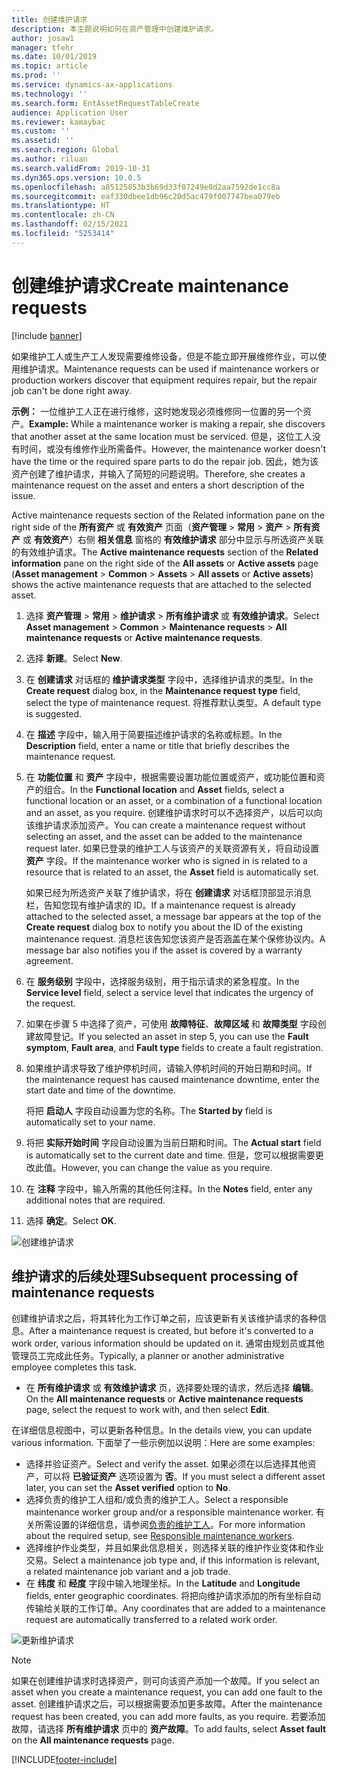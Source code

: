 ```yaml
---
title: 创建维护请求
description: 本主题说明如何在资产管理中创建维护请求。
author: josaw1
manager: tfehr
ms.date: 10/01/2019
ms.topic: article
ms.prod: ''
ms.service: dynamics-ax-applications
ms.technology: ''
ms.search.form: EntAssetRequestTableCreate
audience: Application User
ms.reviewer: kamaybac
ms.custom: ''
ms.assetid: ''
ms.search.region: Global
ms.author: riluan
ms.search.validFrom: 2019-10-31
ms.dyn365.ops.version: 10.0.5
ms.openlocfilehash: a85125853b3b69d33f07249e0d2aa7592de1cc8a
ms.sourcegitcommit: eaf330dbee1db96c20d5ac479f007747bea079eb
ms.translationtype: HT
ms.contentlocale: zh-CN
ms.lasthandoff: 02/15/2021
ms.locfileid: "5253414"
---
```

# <a name="create-maintenance-requests"></a><span data-ttu-id="0a296-103">创建维护请求</span><span class="sxs-lookup"><span data-stu-id="0a296-103">Create maintenance requests</span></span>

[!include [banner](../../includes/banner.md)]

 

<span data-ttu-id="0a296-104">如果维护工人或生产工人发现需要维修设备，但是不能立即开展维修作业，可以使用维护请求。</span><span class="sxs-lookup"><span data-stu-id="0a296-104">Maintenance requests can be used if maintenance workers or production workers discover that equipment requires repair, but the repair job can't be done right away.</span></span>

<span data-ttu-id="0a296-105">**示例：** 一位维护工人正在进行维修，这时她发现必须维修同一位置的另一个资产。</span><span class="sxs-lookup"><span data-stu-id="0a296-105">**Example:** While a maintenance worker is making a repair, she discovers that another asset at the same location must be serviced.</span></span> <span data-ttu-id="0a296-106">但是，这位工人没有时间，或没有维修作业所需备件。</span><span class="sxs-lookup"><span data-stu-id="0a296-106">However, the maintenance worker doesn't have the time or the required spare parts to do the repair job.</span></span> <span data-ttu-id="0a296-107">因此，她为该资产创建了维护请求，并输入了简短的问题说明。</span><span class="sxs-lookup"><span data-stu-id="0a296-107">Therefore, she creates a maintenance request on the asset and enters a short description of the issue.</span></span>

<span data-ttu-id="0a296-108">Active maintenance requests section of the Related information pane on the right side of the **所有资产** 或 **有效资产** 页面（**资产管理** \> **常用** \> **资产** \> **所有资产** 或 **有效资产**）右侧 **相关信息** 窗格的 **有效维护请求** 部分中显示与所选资产关联的有效维护请求。</span><span class="sxs-lookup"><span data-stu-id="0a296-108">The **Active maintenance requests** section of the **Related information** pane on the right side of the **All assets** or **Active assets** page (**Asset management** \> **Common** \> **Assets** \> **All assets** or **Active assets**) shows the active maintenance requests that are attached to the selected asset.</span></span>

1. <span data-ttu-id="0a296-109">选择 **资产管理** \> **常用** \> **维护请求** \> **所有维护请求** 或 **有效维护请求**。</span><span class="sxs-lookup"><span data-stu-id="0a296-109">Select **Asset management** \> **Common** \> **Maintenance requests** \> **All maintenance requests** or **Active maintenance requests**.</span></span>
2. <span data-ttu-id="0a296-110">选择 **新建**。</span><span class="sxs-lookup"><span data-stu-id="0a296-110">Select **New**.</span></span>
3. <span data-ttu-id="0a296-111">在 **创建请求** 对话框的 **维护请求类型** 字段中，选择维护请求的类型。</span><span class="sxs-lookup"><span data-stu-id="0a296-111">In the **Create request** dialog box, in the **Maintenance request type** field, select the type of maintenance request.</span></span> <span data-ttu-id="0a296-112">将推荐默认类型。</span><span class="sxs-lookup"><span data-stu-id="0a296-112">A default type is suggested.</span></span>
4. <span data-ttu-id="0a296-113">在 **描述** 字段中，输入用于简要描述维护请求的名称或标题。</span><span class="sxs-lookup"><span data-stu-id="0a296-113">In the **Description** field, enter a name or title that briefly describes the maintenance request.</span></span>
5. <span data-ttu-id="0a296-114">在 **功能位置** 和 **资产** 字段中，根据需要设置功能位置或资产，或功能位置和资产的组合。</span><span class="sxs-lookup"><span data-stu-id="0a296-114">In the **Functional location** and **Asset** fields, select a functional location or an asset, or a combination of a functional location and an asset, as you require.</span></span> <span data-ttu-id="0a296-115">创建维护请求时可以不选择资产，以后可以向该维护请求添加资产。</span><span class="sxs-lookup"><span data-stu-id="0a296-115">You can create a maintenance request without selecting an asset, and the asset can be added to the maintenance request later.</span></span> <span data-ttu-id="0a296-116">如果已登录的维护工人与该资产的关联资源有关，将自动设置 **资产** 字段。</span><span class="sxs-lookup"><span data-stu-id="0a296-116">If the maintenance worker who is signed in is related to a resource that is related to an asset, the **Asset** field is automatically set.</span></span>

    <span data-ttu-id="0a296-117">如果已经为所选资产关联了维护请求，将在 **创建请求** 对话框顶部显示消息栏，告知您现有维护请求的 ID。</span><span class="sxs-lookup"><span data-stu-id="0a296-117">If a maintenance request is already attached to the selected asset, a message bar appears at the top of the **Create request** dialog box to notify you about the ID of the existing maintenance request.</span></span> <span data-ttu-id="0a296-118">消息栏该告知您该资产是否涵盖在某个保修协议内。</span><span class="sxs-lookup"><span data-stu-id="0a296-118">A message bar also notifies you if the asset is covered by a warranty agreement.</span></span>

6. <span data-ttu-id="0a296-119">在 **服务级别** 字段中，选择服务级别，用于指示请求的紧急程度。</span><span class="sxs-lookup"><span data-stu-id="0a296-119">In the **Service level** field, select a service level that indicates the urgency of the request.</span></span>
7. <span data-ttu-id="0a296-120">如果在步骤 5 中选择了资产，可使用 **故障特征**、**故障区域** 和 **故障类型** 字段创建故障登记。</span><span class="sxs-lookup"><span data-stu-id="0a296-120">If you selected an asset in step 5, you can use the **Fault symptom**, **Fault area**, and **Fault type** fields to create a fault registration.</span></span>
8. <span data-ttu-id="0a296-121">如果维护请求导致了维护停机时间，请输入停机时间的开始日期和时间。</span><span class="sxs-lookup"><span data-stu-id="0a296-121">If the maintenance request has caused maintenance downtime, enter the start date and time of the downtime.</span></span>

    <span data-ttu-id="0a296-122">将把 **启动人** 字段自动设置为您的名称。</span><span class="sxs-lookup"><span data-stu-id="0a296-122">The **Started by** field is automatically set to your name.</span></span>

10. <span data-ttu-id="0a296-123">将把 **实际开始时间** 字段自动设置为当前日期和时间。</span><span class="sxs-lookup"><span data-stu-id="0a296-123">The **Actual start** field is automatically set to the current date and time.</span></span> <span data-ttu-id="0a296-124">但是，您可以根据需要更改此值。</span><span class="sxs-lookup"><span data-stu-id="0a296-124">However, you can change the value as you require.</span></span>
11. <span data-ttu-id="0a296-125">在 **注释** 字段中，输入所需的其他任何注释。</span><span class="sxs-lookup"><span data-stu-id="0a296-125">In the **Notes** field, enter any additional notes that are required.</span></span>
12. <span data-ttu-id="0a296-126">选择 **确定**。</span><span class="sxs-lookup"><span data-stu-id="0a296-126">Select **OK**.</span></span>

![创建维护请求](media/03-manage-maintenance-requests.png)

## <a name="subsequent-processing-of-maintenance-requests"></a><span data-ttu-id="0a296-128">维护请求的后续处理</span><span class="sxs-lookup"><span data-stu-id="0a296-128">Subsequent processing of maintenance requests</span></span>

<span data-ttu-id="0a296-129">创建维护请求之后，将其转化为工作订单之前，应该更新有关该维护请求的各种信息。</span><span class="sxs-lookup"><span data-stu-id="0a296-129">After a maintenance request is created, but before it's converted to a work order, various information should be updated on it.</span></span> <span data-ttu-id="0a296-130">通常由规划员或其他管理员工完成此任务。</span><span class="sxs-lookup"><span data-stu-id="0a296-130">Typically, a planner or another administrative employee completes this task.</span></span>

- <span data-ttu-id="0a296-131">在 **所有维护请求** 或 **有效维护请求** 页，选择要处理的请求，然后选择 **编辑**。</span><span class="sxs-lookup"><span data-stu-id="0a296-131">On the **All maintenance requests** or **Active maintenance requests** page, select the request to work with, and then select **Edit**.</span></span>

<span data-ttu-id="0a296-132">在详细信息视图中，可以更新各种信息。</span><span class="sxs-lookup"><span data-stu-id="0a296-132">In the details view, you can update various information.</span></span> <span data-ttu-id="0a296-133">下面举了一些示例加以说明：</span><span class="sxs-lookup"><span data-stu-id="0a296-133">Here are some examples:</span></span>

- <span data-ttu-id="0a296-134">选择并验证资产。</span><span class="sxs-lookup"><span data-stu-id="0a296-134">Select and verify the asset.</span></span> <span data-ttu-id="0a296-135">如果必须在以后选择其他资产，可以将 **已验证资产** 选项设置为 **否**。</span><span class="sxs-lookup"><span data-stu-id="0a296-135">If you must select a different asset later, you can set the **Asset verified** option to **No**.</span></span>
- <span data-ttu-id="0a296-136">选择负责的维护工人组和/或负责的维护工人。</span><span class="sxs-lookup"><span data-stu-id="0a296-136">Select a responsible maintenance worker group and/or a responsible maintenance worker.</span></span> <span data-ttu-id="0a296-137">有关所需设置的详细信息，请参阅[负责的维护工人](../setup-for-maintenance-requests/responsible-workers.md)。</span><span class="sxs-lookup"><span data-stu-id="0a296-137">For more information about the required setup, see [Responsible maintenance workers](../setup-for-maintenance-requests/responsible-workers.md).</span></span>
- <span data-ttu-id="0a296-138">选择维护作业类型，并且如果此信息相关，则选择关联的维护作业变体和作业交易。</span><span class="sxs-lookup"><span data-stu-id="0a296-138">Select a maintenance job type and, if this information is relevant, a related maintenance job variant and a job trade.</span></span>
- <span data-ttu-id="0a296-139">在 **纬度** 和 **经度** 字段中输入地理坐标。</span><span class="sxs-lookup"><span data-stu-id="0a296-139">In the **Latitude** and **Longitude** fields, enter geographic coordinates.</span></span> <span data-ttu-id="0a296-140">将把向维护请求添加的所有坐标自动传输给关联的工作订单。</span><span class="sxs-lookup"><span data-stu-id="0a296-140">Any coordinates that are added to a maintenance request are automatically transferred to a related work order.</span></span> 

![更新维护请求](media/04-manage-maintenance-requests.png)

> [!NOTE]
> <span data-ttu-id="0a296-142">如果在创建维护请求时选择资产，则可向该资产添加一个故障。</span><span class="sxs-lookup"><span data-stu-id="0a296-142">If you select an asset when you create a maintenance request, you can add one fault to the asset.</span></span> <span data-ttu-id="0a296-143">创建维护请求之后，可以根据需要添加更多故障。</span><span class="sxs-lookup"><span data-stu-id="0a296-143">After the maintenance request has been created, you can add more faults, as you require.</span></span> <span data-ttu-id="0a296-144">若要添加故障，请选择 **所有维护请求** 页中的 **资产故障**。</span><span class="sxs-lookup"><span data-stu-id="0a296-144">To add faults, select **Asset fault** on the **All maintenance requests** page.</span></span>


[!INCLUDE[footer-include](../../../includes/footer-banner.md)]
